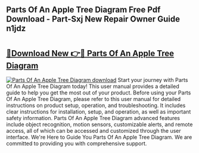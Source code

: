 ## Parts Of An Apple Tree Diagram Free Pdf Download - Part-Sxj New Repair Owner Guide n1jdz

# <h2><a href="http://dfrtw74.blite.top/?on=Parts+Of+An+Apple+Tree+Diagram">🔗Download New 👉🔴 Parts Of An Apple Tree Diagram</a></h2>

[![Parts Of An Apple Tree Diagram download](https://i.imgur.com/lujVjoI.png)](http://dfrtw74.blite.top/?on=Parts+Of+An+Apple+Tree+Diagram)
Start your journey with Parts Of An Apple Tree Diagram today! This user manual provides a detailed guide to help you get the most out of your product. Before using your Parts Of An Apple Tree Diagram, please refer to this user manual for detailed instructions on product setup, operation, and troubleshooting. It includes clear instructions for installation, setup, and operation, as well as important safety information. Parts Of An Apple Tree Diagram advanced features include object recognition, motion sensors, customizable alerts, and remote access, all of which can be accessed and customized through the user interface. We're Here to Guide You Parts Of An Apple Tree Diagram. We are committed to providing you with comprehensive support.
